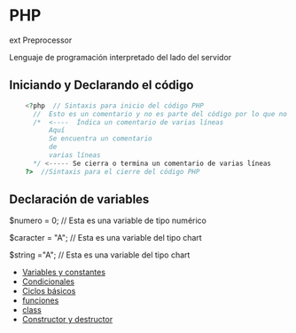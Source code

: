 # PHP

ext Preprocessor

Lenguaje de programación interpretado  del lado del servidor

## Iniciando y Declarando el código
```php
    <?php  // Sintaxis para inicio del código PHP
      //  Esto es un comentario y no es parte del código por lo que no es interpretado por el compilador
      /*  <----  Índica un comentario de varias líneas 
          Aquí
          Se encuentra un comentario
          de
          varias líneas
      */ <----- Se cierra o termina un comentario de varias líneas
    ?>  //Sintaxis para el cierre del código PHP

```

## Declaración de variables

$numero = 0; // Esta es una variable de tipo numérico

$caracter = "A"; // Esta es una variable del tipo chart

$string ="A";   // Esta es una variable del tipo chart


- [Variables y constantes](Ejemplo1.md "Variables y constantes")
- [Condicionales](condicionales.md "condicionales")
- [Ciclos básicos](https://github.com/refudhys/Curso-de-Inicio-PHP/blob/master/Programaci%C3%B3n%20PHP/Ejemplo-2.md "Siclos basicos")
- [funciones](funcion.md "Funciones")
- [class](class.md "clase")
- [Constructor y destructor](Constructor.md "Constructores y destructores")
   
